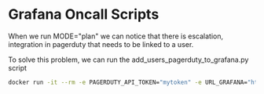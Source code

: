 # Grafana Oncall Scripts

When we run MODE="plan" we can notice that there is escalation, integration in pagerduty that needs to be linked to a user.

To solve this problem, we can run the  add_users_pagerduty_to_grafana.py script

```bash
docker run -it --rm -e PAGERDUTY_API_TOKEN="mytoken" -e URL_GRAFANA="http://localhost:3000" -e USERNAME_GRAFANA="admin" -e PASSWORD_GRAFANA="admin" pd-oncall-migrator python /app/scripts/add_users_pagerduty_to_grafana.py
```